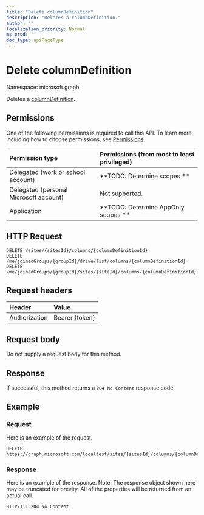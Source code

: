 ```yaml
---
title: "Delete columnDefinition"
description: "Deletes a columnDefinition."
author: ""
localization_priority: Normal
ms.prod: ""
doc_type: apiPageType
---
```


# Delete columnDefinition

Namespace: microsoft.graph

Deletes a [columnDefinition](../resources/columndefinition.md).

## Permissions
One of the following permissions is required to call this API. To learn more, including how to choose permissions, see [Permissions](/concepts/permissions-reference.md).

|Permission type|Permissions (from most to least privileged)|
|:---|:---|
|Delegated (work or school account)|**TODO: Determine scopes **|
|Delegated (personal Microsoft account)|Not supported.|
|Application|**TODO: Determine AppOnly scopes **|

## HTTP Request
<!-- {
  "blockType": "ignored"
}
-->
``` http
DELETE /sites/{sitesId}/columns/{columnDefinitionId}
DELETE /me/joinedGroups/{groupId}/drive/list/columns/{columnDefinitionId}
DELETE /me/joinedGroups/{groupId}/sites/{siteId}/columns/{columnDefinitionId}
```

## Request headers
|Header|Value|
|:---|:---|
|Authorization|Bearer {token}|

## Request body
Do not supply a request body for this method.

## Response
If successful, this method returns a `204 No Content` response code.

## Example

### Request
Here is an example of the request.
<!-- {
  "blockType": "request",
  "name": "delete_columndefinition"
}
-->
``` http
DELETE https://graph.microsoft.com/localtest/sites/{sitesId}/columns/{columnDefinitionId}
```

### Response
Here is an example of the response. Note: The response object shown here may be truncated for brevity. All of the properties will be returned from an actual call.
<!-- {
  "blockType": "response",
  "truncated": true
}
-->
``` http
HTTP/1.1 204 No Content
```

